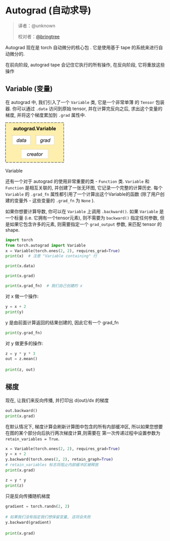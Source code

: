 # Autograd (自动求导)

> 译者：@unknown
> 
> 校对者：[@bringtree](https://github.com/bringtree)

Autograd 现在是 torch 自动微分的核心包 . 它是使用基于 tape 的系统来进行自动微分的.

在前向阶段, autograd tape 会记住它执行的所有操作, 在反向阶段, 它将重放这些操作

## Variable (变量)

在 autograd 中, 我们引入了一个 `Variable` 类, 它是一个非常单薄 的 `Tensor` 包装器. 你可以通过 `.data` 访问到原始 tensor, 并在计算完反向之后, 求出这个变量的梯度, 并将这个梯度累加到 `.grad` 属性中.

![Variable](img/53342bedc6e02d3774e2d0a899a142bd.jpg)

Variable

还有一个对于 autograd 的使用非常重要的类 - `Function` 类. `Variable` 和 `Function` 是相互关联的, 并创建了一张无环图, 它记录一个完整的计算历史. 每个 `Variable` 的 `.grad_fn` 属性都引用了一个计算出这个Variable的函数 (除了用户创建的变量外 - 这些变量的 `.grad_fn` 为 `None` ).

如果你想要计算导数, 你可以在 `Variable` 上调用 `.backward()`. 如果 `Variable` 是一个标量 (i.e. 它拥有一个tensor元素), 则不需要为 `backward()` 指定任何参数, 但是如果它包含许多的元素, 则需要指定一个 `grad_output` 参数, 来匹配 tensor 的 shape.

```py
import torch
from torch.autograd import Variable
x = Variable(torch.ones(2, 2), requires_grad=True)
print(x)  # 注意 "Variable containing" 行

```

```py
print(x.data)

```

```py
print(x.grad)

```

```py
print(x.grad_fn)  # 我们自己创建的 x

```

对 x 做一个操作:

```py
y = x + 2
print(y)

```

y 是由前面计算返回的结果创建的, 因此它有一个 grad_fn

```py
print(y.grad_fn)

```

对 y 做更多的操作:

```py
z = y * y * 3
out = z.mean()

print(z, out)

```

## 梯度

现在, 让我们来反向传播, 并打印出 d(out)/dx 的梯度

```py
out.backward()
print(x.grad)

```

在默认情况下, 梯度计算会刷新计算图中包含的所有内部缓冲区, 所以如果您想要在图的某个部分向后执行两次梯度计算,则需要在 第一次传递过程中设置参数为 `retain_variables = True`.

```py
x = Variable(torch.ones(2, 2), requires_grad=True)
y = x + 2
y.backward(torch.ones(2, 2), retain_graph=True)
# retain_variables 标志将阻止内部缓冲区被释放
print(x.grad)

```

```py
z = y * y
print(z)

```

只是反向传播随机梯度

```py
gradient = torch.randn(2, 2)

# 如果我们没有指定我们想保留变量, 这将会失败
y.backward(gradient)

print(x.grad)

```
